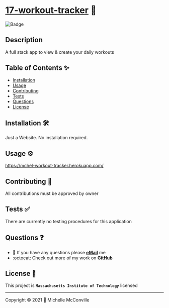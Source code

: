 # [17-workout-tracker](https://github.com/MichelleMcConville/17-workout-tracker) 🔗

![Badge](https://img.shields.io/badge/license-MIT-f2056c)

## Description

A full stack app to view & create your daily workouts

## Table of Contents ✨

* [Installation](#installation)
* [Usage](#usage)
* [Contributing](#contributing)
* [Tests](#tests)
* [Questions](#questions)
* [License](#license)

## Installation 🛠️ <a name="installation"></a>

Just a Website. No installation required.

## Usage ⚙️ <a name="usage"></a>

https://mchel-workout-tracker.herokuapp.com/

## Contributing 🤝 <a name="contributing"></a>

All contributions must be approved by owner

## Tests ✅ <a name="tests"></a>

There are currently no testing procedures for this application

## Questions ❓ <a name="questions"></a>

* 📧 If you have any questions please [**eMail**](mailto:dev.mchel@gmail.com) me
* :octocat: Check out more of my work on [**GitHub**](https://github.com/MichelleMcConville)

## License 📝 <a name="license"></a>

This project is **`Massachusetts Institute of Technology`** licensed

---

 Copyright ©️ 2021 🌷 Michelle McConville
